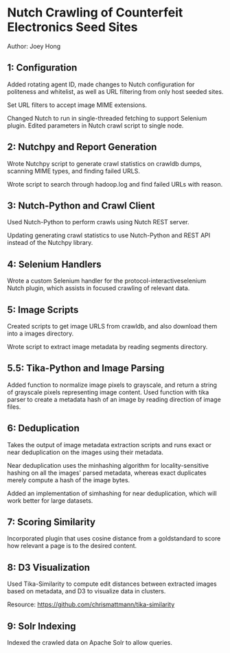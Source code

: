 Nutch Crawling of Counterfeit Electronics Seed Sites
===============================================================

Author: Joey Hong


1: Configuration
-------------------------------------------
Added rotating agent ID, made changes to Nutch configuration for politeness and 
whitelist, as well as URL filtering from only host seeded sites.

Set URL filters to accept image MIME extensions.

Changed Nutch to run in single-threaded fetching to support Selenium plugin. Edited
parameters in Nutch crawl script to single node.


2: Nutchpy and Report Generation
-------------------------------------------
Wrote Nutchpy script to generate crawl statistics on crawldb dumps, scanning MIME types, 
and finding failed URLS. 

Wrote script to search through hadoop.log and find failed URLs with reason.


3: Nutch-Python and Crawl Client
-------------------------------------------
Used Nutch-Python to perform crawls using Nutch REST server.

Updating generating crawl statistics to use Nutch-Python and REST API instead of 
the Nutchpy library.


4: Selenium Handlers
------------------------------------------
Wrote a custom Selenium handler for the protocol-interactiveselenium Nutch plugin, 
which assists in focused crawling of relevant data.


5: Image Scripts
-----------------------------------------
Created scripts to get image URLS from crawldb, and also download them into a images 
directory.

Wrote script to extract image metadata by reading segments directory.


5.5: Tika-Python and Image Parsing 
------------------------------------------
Added function to normalize image pixels to grayscale, and return a string of grayscale
pixels representing image content. Used function with tika parser to create a metadata 
hash of an image by reading direction of image files.


6: Deduplication
------------------------------------------
Takes the output of image metadata extraction scripts and runs exact or near deduplication 
on the images using their metadata. 

Near deduplication uses the minhashing algorithm for locality-sensitive hashing on all the 
images' parsed metadata, whereas exact duplicates merely compute a hash of the image bytes.

Added an implementation of simhashing for near deduplication, which will work better for 
large datasets.


7: Scoring Similarity
------------------------------------------
Incorporated plugin that uses cosine distance from a goldstandard to score how relevant a page 
is to the desired content.


8: D3 Visualization
------------------------------------------
Used Tika-Similarity to compute edit distances between extracted images based on metadata, 
and D3 to visualize data in clusters. 

Resource: https://github.com/chrismattmann/tika-similarity


9: Solr Indexing
-------------------------------------------
Indexed the crawled data on Apache Solr to allow queries.
